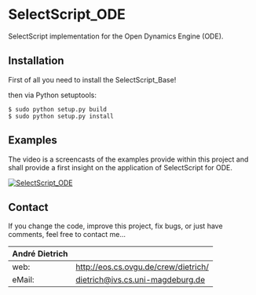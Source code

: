 # SelectScript_ODE

SelectScript implementation for the Open Dynamics Engine (ODE).

## Installation

First of all you need to install the SelectScript_Base!

then via Python setuptools:
```
$ sudo python setup.py build
$ sudo python setup.py install
```

## Examples

The video is a screencasts of the examples provide within this project and shall
provide a first insight on the application of SelectScript for ODE.

[![SelectScript_ODE](http://img.youtube.com/vi/F1XNch1JC9Y/0.jpg)](http://www.youtube.com/watch?v=F1XNch1JC9Y)

## Contact

If you change the code, improve this project, fix bugs, or just have comments,
feel free to contact me...

| André Dietrich |                                           |
| -------------- | ----------------------------------------- |
| web:           | http://eos.cs.ovgu.de/crew/dietrich/      |
| eMail:         | dietrich@ivs.cs.uni-magdeburg.de          |

